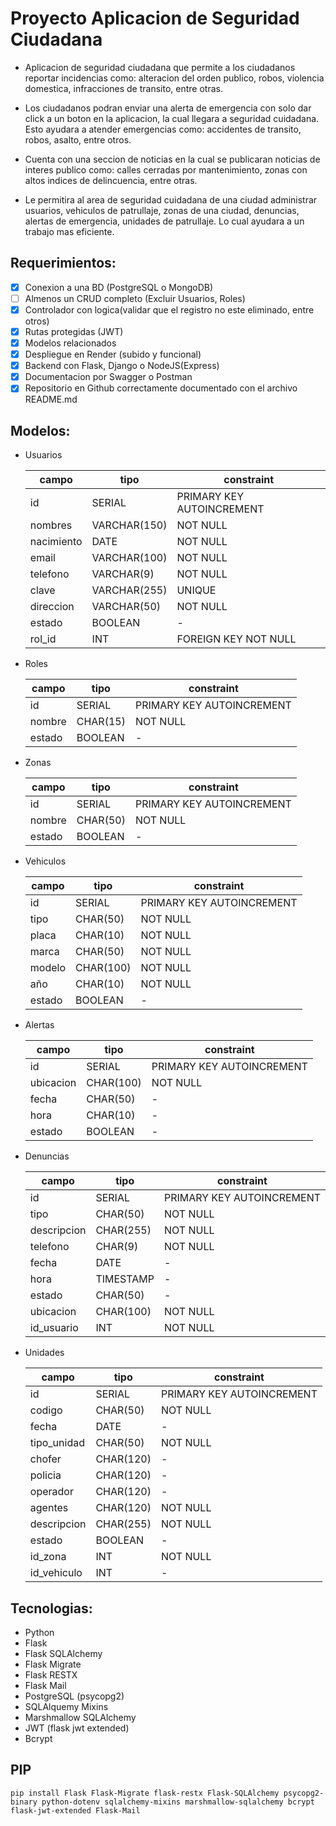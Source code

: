 # Proyecto Aplicacion de Seguridad Ciudadana

- Aplicacion de seguridad ciudadana que permite a los ciudadanos reportar incidencias como: alteracion del orden publico, robos, violencia domestica, infracciones de transito, entre otras.

- Los ciudadanos podran enviar una alerta de emergencia con solo dar click a un boton  en la aplicacion, la cual llegara a seguridad cuidadana. Esto ayudara a atender emergencias como: accidentes de transito, robos, asalto, entre otros.

- Cuenta con una seccion de noticias en la cual se publicaran noticias de interes publico como: calles cerradas por mantenimiento, zonas con altos indices de delincuencia, entre otras.

- Le permitira al area de seguridad cuidadana de una ciudad administrar usuarios, vehiculos de patrullaje, zonas de una ciudad, denuncias, alertas de emergencia, unidades de patrullaje. Lo cual ayudara a un trabajo mas eficiente.

## Requerimientos:

- [x] Conexion a una BD (PostgreSQL o MongoDB)
- [ ] Almenos un CRUD completo (Excluir Usuarios, Roles)
- [x] Controlador con logica(validar que el registro no este eliminado, entre otros)
- [x] Rutas protegidas (JWT)
- [x] Modelos relacionados
- [x] Despliegue en Render (subido y funcional)
- [x] Backend con Flask, Django o NodeJS(Express)
- [x] Documentacion por Swagger o Postman
- [x] Repositorio en Github correctamente documentado con el archivo README.md

## Modelos:

- Usuarios

  | campo     | tipo         | constraint                |
  | --------- | ------------ | ------------------------- |
  | id        | SERIAL       | PRIMARY KEY AUTOINCREMENT |
  | nombres   | VARCHAR(150) | NOT NULL                  |
  | nacimiento| DATE         | NOT NULL                  |
  | email     | VARCHAR(100) | NOT NULL                  |
  | telefono  | VARCHAR(9)   | NOT NULL                  |
  | clave     | VARCHAR(255) | UNIQUE                    |
  | direccion | VARCHAR(50)  | NOT NULL                  |
  | estado    | BOOLEAN      | -                         |
  | rol_id    | INT          | FOREIGN KEY NOT NULL      |

- Roles

  | campo  | tipo     | constraint                |
  | ------ | -------- | ------------------------- |
  | id     | SERIAL   | PRIMARY KEY AUTOINCREMENT |
  | nombre | CHAR(15) | NOT NULL                  |
  | estado | BOOLEAN  | -                         |

- Zonas

  | campo  | tipo     | constraint                |
  | ------ | -------- | ------------------------- |
  | id     | SERIAL   | PRIMARY KEY AUTOINCREMENT |
  | nombre | CHAR(50) | NOT NULL                  |
  | estado | BOOLEAN  | -                         |

- Vehiculos

  | campo  | tipo      | constraint                |
  | ------ | --------- | ------------------------- |
  | id     | SERIAL    | PRIMARY KEY AUTOINCREMENT |
  | tipo   | CHAR(50)  | NOT NULL                  |
  | placa  | CHAR(10)  | NOT NULL                  |
  | marca  | CHAR(50)  | NOT NULL                  |
  | modelo | CHAR(100) | NOT NULL                  |
  | año    | CHAR(10)  | NOT NULL                  |
  | estado | BOOLEAN   | -                         |

- Alertas

  | campo     | tipo      | constraint                |
  | --------- | --------- | ------------------------- |
  | id        | SERIAL    | PRIMARY KEY AUTOINCREMENT |
  | ubicacion | CHAR(100) | NOT NULL                  |
  | fecha     | CHAR(50)  | -                         |
  | hora      | CHAR(10)  | -                         |
  | estado    | BOOLEAN   | -                         |

- Denuncias

  | campo       | tipo      | constraint                |
  | ---------   | --------- | ------------------------- |
  | id          | SERIAL    | PRIMARY KEY AUTOINCREMENT |
  | tipo        | CHAR(50)  | NOT NULL                  |
  | descripcion | CHAR(255) | NOT NULL                  |
  | telefono    | CHAR(9)   | NOT NULL                  |
  | fecha       | DATE      | -                         |
  | hora        | TIMESTAMP | -                         |
  | estado      | CHAR(50)  | -                         |
  | ubicacion   | CHAR(100) | NOT NULL                  |
  | id_usuario  | INT       | NOT NULL                  |

- Unidades

  | campo       | tipo      | constraint                |
  | ---------   | --------- | ------------------------- |
  | id          | SERIAL    | PRIMARY KEY AUTOINCREMENT |
  | codigo      | CHAR(50)  | NOT NULL                  |
  | fecha       | DATE      | -                         |
  | tipo_unidad | CHAR(50)  | NOT NULL                  |
  | chofer      | CHAR(120) | -                         |
  | policia     | CHAR(120) | -                         |
  | operador    | CHAR(120) | -                         |
  | agentes     | CHAR(120) | NOT NULL                  |
  | descripcion | CHAR(255) | NOT NULL                  |
  | estado      | BOOLEAN   | -                         |
  | id_zona     | INT       | NOT NULL                  |
  | id_vehiculo | INT       | -                         |

## Tecnologias:

- Python
- Flask
- Flask SQLAlchemy
- Flask Migrate
- Flask RESTX
- Flask Mail
- PostgreSQL (psycopg2)
- SQLAlquemy Mixins
- Marshmallow SQLAlchemy
- JWT (flask jwt extended)
- Bcrypt

## PIP

```ssh
pip install Flask Flask-Migrate flask-restx Flask-SQLAlchemy psycopg2-binary python-dotenv sqlalchemy-mixins marshmallow-sqlalchemy bcrypt flask-jwt-extended Flask-Mail
```